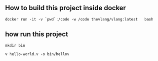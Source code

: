 ## How to build  this project inside docker 
``` docker run -it -v `pwd`:/code -w /code thevlang/vlang:latest   bash ```

## how run this project
```mkdir bin```

```v hello-world.v -o bin/hellov ```
